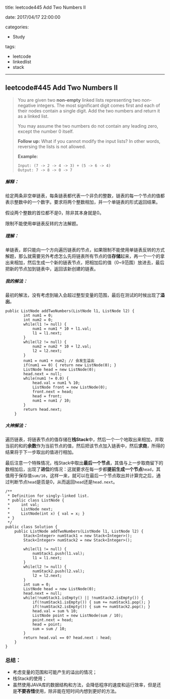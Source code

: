 title: leetcode445 Add Two Numbers II

date: 2017/04/17 22:00:00

categories:

- Study

tags:

- leetcode
- linkedlist
- stack

---

## leetcode#445 Add Two Numbers II

>You are given two **non-empty** linked lists representing two non-negative integers. The most significant digit comes first and each of their nodes contain a single digit. Add the two numbers and return it as a linked list.
>
>You may assume the two numbers do not contain any leading zero, except the number 0 itself.
>
>**Follow up:**
>What if you cannot modify the input lists? In other words, reversing the lists is not allowed.
>
>**Example:**
>
>```
>Input: (7 -> 2 -> 4 -> 3) + (5 -> 6 -> 4)
>Output: 7 -> 8 -> 0 -> 7
>```

##### 解释：

给定两条非空单链表，每条链表都代表一个非负的整数，链表的每一个节点的值都表示整数中的一个数字。要求将两个整数相加，并一个单链表的形式返回结果。

假设两个整数的首位都不是0，除非其本身就是0。

限制不能使用单链表反转的方法解题。

##### 理解：

单链表，即只能向一个方向遍历链表的节点，如果限制不能使用单链表反转的方式解题，那么就需要另外考虑怎么先将链表所有节点的值**存储**起来，再一个一个的拿出来相加，然后生成一个新的链表节点，把相加后的值（0~9范围）放进去，最后把新的节点加到链表中，返回该新创建的链表。

##### 我的解法：

最初的解法，没有考虑到输入会超过整型变量的范围，最后在测试的时候出现了**溢出**。

```
public ListNode addTwoNumbers(ListNode l1, ListNode l2) {
        int num1 = 0;
        int num2 = 0;
        while(l1 != null) {
            num1 = num1 * 10 + l1.val;
            l1 = l1.next;
        }
        while(l2 != null) {
            num2 = num2 * 10 + l2.val;
            l2 = l2.next;
        }
        num1 = num1 + num2; // 会发生溢出
        if(num1 == 0) { return new ListNode(0); }
        ListNode head = new ListNode(0);
        head.next = null;
        while(num1 != 0.0) {
            head.val = num1 % 10;
            ListNode front = new ListNode(0);
            front.next = head;
            head = front;
            num1 = num1 / 10;
        }
        return head.next;
    }
```

##### 大神解法：

遍历链表，将链表节点的值存储在**栈Stack**中，然后一个一个地取出来相加，并取当前的和的**余数**作为当前节点的值，然后把该节点加入链表中，然后**求商**，所得的结果将于下一步取出的值进行相加。

最后注意一个特殊情况，栈Stack中取出**最后一个节点**，其值与上一步取商留下的数相加后，出现了**进位**的情况：这就要求在每一步都**提前生成一个节点**`head`，其值用于保存值`sum/10`，这样一来，就可以在最后一个节点取出并计算完之后，通过判断节点`head`是否是0，从而返回`head`还是`head.next`。

```
/**
 * Definition for singly-linked list.
 * public class ListNode {
 *     int val;
 *     ListNode next;
 *     ListNode(int x) { val = x; }
 * }
 */
public class Solution {
    public ListNode addTwoNumbers(ListNode l1, ListNode l2) {
        Stack<Integer> numStack1 = new Stack<Integer>();
        Stack<Integer> numStack2 = new Stack<Integer>();

        while(l1 != null) {
            numStack1.push(l1.val);
            l1 = l1.next;
        }
        while(l2 != null) {
            numStack2.push(l2.val);
            l2 = l2.next;
        }
        int sum = 0;
        ListNode head = new ListNode(0);
        head.next = null;
        while(!numStack1.isEmpty() || !numStack2.isEmpty()) {
            if(!numStack1.isEmpty()) { sum += numStack1.pop(); }
            if(!numStack2.isEmpty()) { sum += numStack2.pop(); }
            head.val = sum % 10;
            ListNode point = new ListNode(sum / 10);
            point.next = head;
            head = point;
            sum = sum / 10;
        }
        return head.val == 0? head.next : head;
    }
}
```

### 总结：

- 考虑变量的范围和可能产生的溢出的情况；
- 栈Stack的使用；
- 虽然使用JAVA库的数据结构和方法，会降低程序的速度和运行效率，但是还是**不要吝惜**使用，除非能在短时间内想到更好的方法。